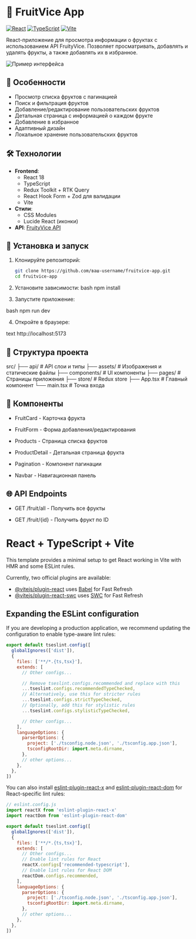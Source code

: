 # 🍏 FruitVice App

[![React](https://img.shields.io/badge/React-18-blue)](https://reactjs.org/)
[![TypeScript](https://img.shields.io/badge/TypeScript-4.9-blue)](https://www.typescriptlang.org/)
[![Vite](https://img.shields.io/badge/Vite-4.0-orange)](https://vitejs.dev/)

React-приложение для просмотра информации о фруктах с использованием API FruityVice. Позволяет просматривать, добавлять и удалять фрукты, а также добавлять их в избранное.

![Пример интерфейса](public/screenshot.png)

## 🌟 Особенности

- Просмотр списка фруктов с пагинацией
- Поиск и фильтрация фруктов
- Добавление/редактирование пользовательских фруктов
- Детальная страница с информацией о каждом фрукте
- Добавление в избранное
- Адаптивный дизайн
- Локальное хранение пользовательских фруктов

## 🛠 Технологии

- **Frontend**: 
  - React 18
  - TypeScript
  - Redux Toolkit + RTK Query
  - React Hook Form + Zod для валидации
  - Vite
- **Стили**: 
  - CSS Modules
  - Lucide React (иконки)
- **API**: [FruityVice API](https://www.fruityvice.com/)

## 🚀 Установка и запуск

1. Клонируйте репозиторий:
   ```bash
   git clone https://github.com/ваш-username/fruitvice-app.git
   cd fruitvice-app
   
2. Установите зависимости:
bash
npm install   

3. Запустите приложение:

bash
npm run dev

4. Откройте в браузере:

text
http://localhost:5173

## 📂 Структура проекта

src/
├── api/              # API слои и типы
├── assets/           # Изображения и статические файлы
├── components/       # UI компоненты
├── pages/            # Страницы приложения
├── store/            # Redux store
├── App.tsx           # Главный компонент
└── main.tsx          # Точка входа

## 🎨 Компоненты

- FruitCard - Карточка фрукта

- FruitForm - Форма добавления/редактирования

- Products - Страница списка фруктов

- ProductDetail - Детальная страница фрукта

- Pagination - Компонент пагинации

- Navbar - Навигационная панель

## 🌐 API Endpoints

- GET /fruit/all - Получить все фрукты

- GET /fruit/{id} - Получить фрукт по ID


# React + TypeScript + Vite

This template provides a minimal setup to get React working in Vite with HMR and some ESLint rules.

Currently, two official plugins are available:

- [@vitejs/plugin-react](https://github.com/vitejs/vite-plugin-react/blob/main/packages/plugin-react) uses [Babel](https://babeljs.io/) for Fast Refresh
- [@vitejs/plugin-react-swc](https://github.com/vitejs/vite-plugin-react/blob/main/packages/plugin-react-swc) uses [SWC](https://swc.rs/) for Fast Refresh

## Expanding the ESLint configuration

If you are developing a production application, we recommend updating the configuration to enable type-aware lint rules:

```js
export default tseslint.config([
  globalIgnores(['dist']),
  {
    files: ['**/*.{ts,tsx}'],
    extends: [
      // Other configs...

      // Remove tseslint.configs.recommended and replace with this
      ...tseslint.configs.recommendedTypeChecked,
      // Alternatively, use this for stricter rules
      ...tseslint.configs.strictTypeChecked,
      // Optionally, add this for stylistic rules
      ...tseslint.configs.stylisticTypeChecked,

      // Other configs...
    ],
    languageOptions: {
      parserOptions: {
        project: ['./tsconfig.node.json', './tsconfig.app.json'],
        tsconfigRootDir: import.meta.dirname,
      },
      // other options...
    },
  },
])
```

You can also install [eslint-plugin-react-x](https://github.com/Rel1cx/eslint-react/tree/main/packages/plugins/eslint-plugin-react-x) and [eslint-plugin-react-dom](https://github.com/Rel1cx/eslint-react/tree/main/packages/plugins/eslint-plugin-react-dom) for React-specific lint rules:

```js
// eslint.config.js
import reactX from 'eslint-plugin-react-x'
import reactDom from 'eslint-plugin-react-dom'

export default tseslint.config([
  globalIgnores(['dist']),
  {
    files: ['**/*.{ts,tsx}'],
    extends: [
      // Other configs...
      // Enable lint rules for React
      reactX.configs['recommended-typescript'],
      // Enable lint rules for React DOM
      reactDom.configs.recommended,
    ],
    languageOptions: {
      parserOptions: {
        project: ['./tsconfig.node.json', './tsconfig.app.json'],
        tsconfigRootDir: import.meta.dirname,
      },
      // other options...
    },
  },
])
```
